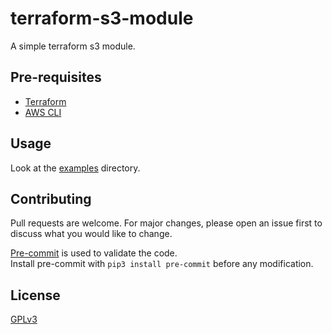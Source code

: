 # terraform-s3-module

A simple terraform s3 module.

## Pre-requisites

- [Terraform](https://www.terraform.io/)
- [AWS CLI](https://aws.amazon.com/cli/)


## Usage

Look at the [examples](https://github.com/jdxlabs/terraform-s3-module/tree/main/examples) directory.


## Contributing

Pull requests are welcome. For major changes, please open an issue first
to discuss what you would like to change.

[Pre-commit](https://pre-commit.com/) is used to validate the code.  
Install pre-commit with `pip3 install pre-commit` before any modification.


## License
[GPLv3](https://www.gnu.org/licenses/gpl-3.0.html)
